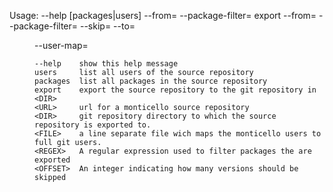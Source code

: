 Usage: 
	--help
	[packages|users] --from=<URL> --package-filter=<REGEX>
	export   --from=<URL> --package-filter=<REGEX> --skip=<OFFSET> --to=<DIR> --user-map=<FILE> 
	
	--help    show this help message
	users     list all users of the source repository
	packages  list all packages in the source repository
	export    export the source repository to the git repository in <DIR>
	<URL>     url for a monticello source repository
	<DIR>     git repository directory to which the source repository is exported to.
	<FILE>    a line separate file wich maps the monticello users to full git users.
	<REGEX>   A regular expression used to filter packages the are exported
	<OFFSET>  An integer indicating how many versions should be skipped
